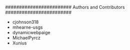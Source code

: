 ########################
Authors and Contributors
########################

* cjohnson318
* mhearne-usgs
* dynamicwebpaige
* MichaelPyrcz
* Xunius
